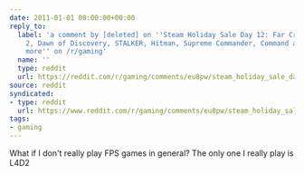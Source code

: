 ```yaml
---
date: 2011-01-01 00:00:00+00:00
reply_to:
  label: 'a comment by [deleted] on ''Steam Holiday Sale Day 12: Far Cry 2, Team Fortress
    2, Dawn of Discovery, STALKER, Hitman, Supreme Commander, Command and Conquer,
    more'' on /r/gaming'
  name: ''
  type: reddit
  url: https://reddit.com/r/gaming/comments/eu8pw/steam_holiday_sale_day_12_far_cry_2_team_fortress/c1az16l/
source: reddit
syndicated:
- type: reddit
  url: https://www.reddit.com/r/gaming/comments/eu8pw/steam_holiday_sale_day_12_far_cry_2_team_fortress/c1az2gx/
tags:
- gaming
---
```


What if I don't really play FPS games in general? The only one I really play is L4D2